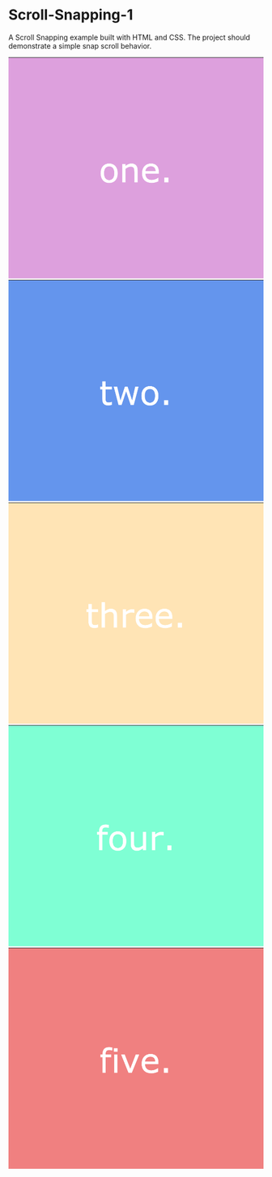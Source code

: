 # Scroll-Snapping-1
A Scroll Snapping example built with HTML and CSS. The project should demonstrate a simple snap scroll behavior.

![](assets/1.png)
![](assets/2.png)
![](assets/3.png)
![](assets/4.png)
![](assets/5.png)

